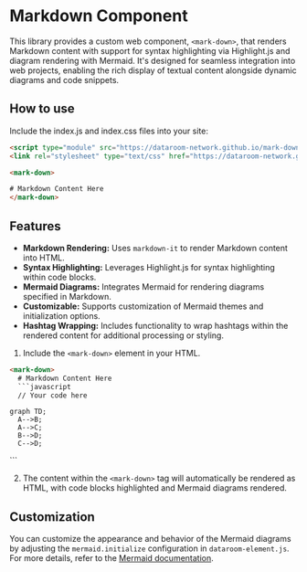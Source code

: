 # Markdown Component

This library provides a custom web component, `<mark-down>`, that renders Markdown content with support for syntax highlighting via Highlight.js and diagram rendering with Mermaid. It's designed for seamless integration into web projects, enabling the rich display of textual content alongside dynamic diagrams and code snippets.

## How to use

Include the index.js and index.css files into your site:

```html
<script type="module" src="https://dataroom-network.github.io/mark-down/index.js"></script>
<link rel="stylesheet" type="text/css" href="https://dataroom-network.github.io/mark-down/index.css">

<mark-down>

# Markdown Content Here
</mark-down>
```

## Features

- **Markdown Rendering:** Uses `markdown-it` to render Markdown content into HTML.
- **Syntax Highlighting:** Leverages Highlight.js for syntax highlighting within code blocks.
- **Mermaid Diagrams:** Integrates Mermaid for rendering diagrams specified in Markdown.
- **Customizable:** Supports customization of Mermaid themes and initialization options.
- **Hashtag Wrapping:** Includes functionality to wrap hashtags within the rendered content for additional processing or styling.


1. Include the `<mark-down>` element in your HTML.

```html
<mark-down>
  # Markdown Content Here
  ```javascript
  // Your code here
  ```
  ```mermaid
  graph TD;
    A-->B;
    A-->C;
    B-->D;
    C-->D;
  ```
</mark-down>
```

2. The content within the `<mark-down>` tag will automatically be rendered as HTML, with code blocks highlighted and Mermaid diagrams rendered.

## Customization

You can customize the appearance and behavior of the Mermaid diagrams by adjusting the `mermaid.initialize` configuration in `dataroom-element.js`. For more details, refer to the [Mermaid documentation](https://mermaid-js.github.io/mermaid/#/).
